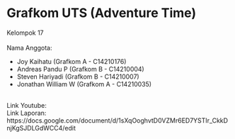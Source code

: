 # Grafkom UTS (Adventure Time)

Kelompok 17<br/><br/>
Nama Anggota:
<ul>
  <li>Joy Kaihatu (Grafkom A - C14210176)</li>
  <li>Andreas Pandu P (Grafkom B - C14210004)</li>
  <li>Steven Hariyadi (Grafkom B - C14210007)</li>
  <li>Jonathan William W (Grafkom A - C14210035)</li>
</ul>
<br/>
Link Youtube: 
<br/>
Link Laporan: 
https://docs.google.com/document/d/1sXqOoghvtD0VZMr6ED7YSTIr_CkkDnjKgSJDLGdWCC4/edit
